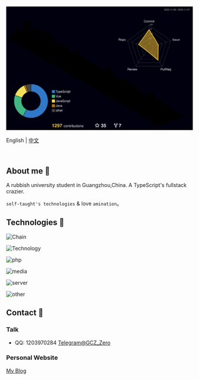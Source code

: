 ![Status](profile-3d-contrib/profile-night-rainbow.svg)  

English
|
[中文](https://github.com/Groupguanfang/groupguanfang) 

<br>

## About me 🌈
A rubbish university student in Guangzhou,China. A TypeScript's fullstack crazier.

`self-taught's technologies` & love `amination`。

## Technologies 📲

![Chain](https://skillicons.dev/icons?perline=5&i=git,github)

![Technology](https://skillicons.dev/icons?perline=8&i=typescript,javascript,nodejs,jquery,html,css,sass,tailwind,md,vue,react,angular,svelte,astro,nest,nextjs,nuxtjs,webpack,babel,vite,prisma,rollupjs,sequelize,bootstrap,coffeescript,deno,electron,express)

![php](https://skillicons.dev/icons?perline=5&i=php,wordpress)

![media](https://skillicons.dev/icons?perline=4&i=ps,pr,ai,figma)

![server](https://skillicons.dev/icons?perline=8&i=linux,bash,nginx,postman,powershell,mysql,mongodb,redis)

![other](https://skillicons.dev/icons?perline=8&i=replit,cloudflare,codepen,atom,vscode,idea,vim)

## Contact 💬

### Talk
* QQ: 1203970284
[Telegram@GCZ_Zero](http://t.me/GCZ_Zero)

### Personal Website
[My Blog](https://blog.xhhzs.cn)
